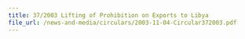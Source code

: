 ```yaml
---
title: 37/2003 Lifting of Prohibition on Exports to Libya
file_url: /news-and-media/circulars/2003-11-04-Circular372003.pdf
---
```

